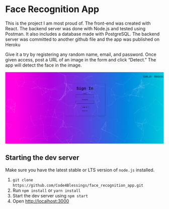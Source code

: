 # Face Recognition App
This is the project I am most proud of. The front-end was created with React. The backend server was done with Node.js and tested using Postman. It also includes a database made with PostgreSQL. The backend server was committed to another github file <a href="https://github.com/Code4Blessings/smart-brain-api"></a> and the app was published on Heroku <a href="https://robins-smart-brain.herokuapp.com"></a>

Give it a try by registering any random name, email, and password. Once given access, post a URL of an image in the form and click “Detect.”  The app will detect the face in the image.

<img src="public/img.png" width="700px">

## Starting the dev server
Make sure you have the latest stable or LTS version of `node.js` installed.

1. `git clone https://github.com/Code4Blessings/face_recognition_app.git`
2. Run `npm install` or `yarn install`
3. Start the dev server using `npm start`
4. Open [http://localhost:3000](http://localhost:3000)

#